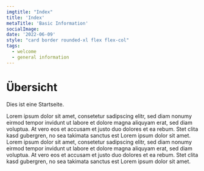 ```yaml
---
imgtitle: "Index"
title: 'Index'
metaTitle: 'Basic Information'
socialImage:
date: '2022-06-09'
style: "card border rounded-xl flex flex-col"
tags:
  - welcome
  - general information
---
```



# Übersicht 

Dies ist eine Startseite.

Lorem ipsum dolor sit amet, consetetur sadipscing elitr, sed diam nonumy eirmod tempor invidunt ut labore et dolore magna aliquyam erat, sed diam voluptua. At vero eos et accusam et justo duo dolores et ea rebum. Stet clita kasd gubergren, no sea takimata sanctus est Lorem ipsum dolor sit amet. Lorem ipsum dolor sit amet, consetetur sadipscing elitr, sed diam nonumy eirmod tempor invidunt ut labore et dolore magna aliquyam erat, sed diam voluptua. At vero eos et accusam et justo duo dolores et ea rebum. Stet clita kasd gubergren, no sea takimata sanctus est Lorem ipsum dolor sit amet.